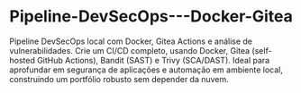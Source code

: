 # Pipeline-DevSecOps---Docker-Gitea
Pipeline DevSecOps local com Docker, Gitea Actions e análise de vulnerabilidades. Crie um CI/CD completo, usando Docker, Gitea (self-hosted GitHub Actions), Bandit (SAST) e Trivy (SCA/DAST). Ideal para aprofundar em segurança de aplicações e automação em ambiente local, construindo um portfólio robusto sem depender da nuvem.
